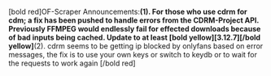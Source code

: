 [bold red]OF-Scraper Announcements:__(1). For those who use cdrm for cdm; a fix has been pushed to handle errors from the CDRM-Project API. Previously FFMPEG would endlessly fail for effected downloads because of bad inputs being cached. Update to at least [bold yellow]\[3.12.7][/bold yellow]__(2). cdrm seems to be getting ip blocked by onlyfans based on error messages, the fix is to use your own keys or switch to keydb or to wait for the requests to work again
[/bold red]
